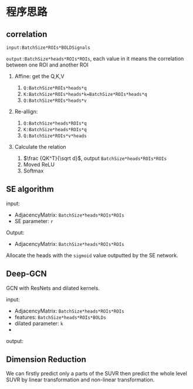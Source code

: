 # 程序思路

## correlation

`input:BatchSize*ROIs*BOLDSignals`

`output:BatchSize*heads*ROIs*ROIs`, each value in it means the correlation between one ROI and another ROI
1. Affine: get the Q,K,V
   1. `Q:BatchSize*ROIs*heads*q`
   2. `K:BatchSize*ROIs*heads*k=BatchSize*ROIs*heads*q`
   3. `Q:BatchSize*ROIs*heads*v`

2. Re-allign:
   1. `Q:BatchSize*heads*ROIs*q`
   2. `K:BatchSize*heads*ROIs*q`
   3. `Q:BatchSize*ROIs*v*heads`
3. Calculate the relation
   1. $\frac {QK^T}{\sqrt d}$, output `BatchSize*heads*ROIs*ROIs`
   2. Moved ReLU
   3. Softmax 

## SE algorithm

input: 
-  AdjacencyMatrix: `BatchSize*heads*ROIs*ROIs`
-  SE parameter: `r`

Output:
-  AdjacencyMatrix: `BatchSize*heads*ROIs*ROIs`

Allocate the heads with the `sigmoid` value outputted by the SE network.

## Deep-GCN

GCN with ResNets and dilated kernels.

input: 
-  AdjacencyMatrix: `BatchSize*heads*ROIs*ROIs`
-  features: `BatchSize*heads*ROIs*BOLDs`
-  dilated parameter: `k`
-  


output:

## Dimension Reduction

We can firstly predict only a parts of the SUVR then predict the whole level SUVR by linear transformation and non-linear transformation. 